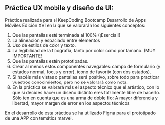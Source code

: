 ## Práctica UX mobile y diseño de UI:

Práctica realizada para el KeepCoding Bootcamp Desarrollo de Apps Móviles 
Edición XVI en la que se valorarán los siguientes conceptos:

1. Que las pantallas esté terminada al 100% (¡Esencial!)
2. La alineación y espaciado entre elementos
3. Uso de estilos de color y texto.
4. La legibilidad de la tipografía, tanto por color como por tamaño. (MUY
IMPORTANTE!
5. Que las pantallas estén prototipadas.
6. Crear al menos estos componentes navegables: campo de formulario (y estados
normal, focus y error), icono de favorito (con dos estados).
7. Si hacéis más vistas o pantallas será positivo, sobre todo para practicar vuestros
conocimientos, pero no se valorará como nota.
8. En la práctica se valorará más el aspecto técnico que el artístico, con lo que si
decides hacer un diseño distinto eres totalmente libre de hacerlo. Sólo ten en cuenta
que es una arma de doble filo: A mayor diferencia y libertad, mayor margen de error
en los aspectos técnicos 

En el desarrollo de esta práctica se ha utilizado Figma para el prototipado
de una APP con temática marvel. 
